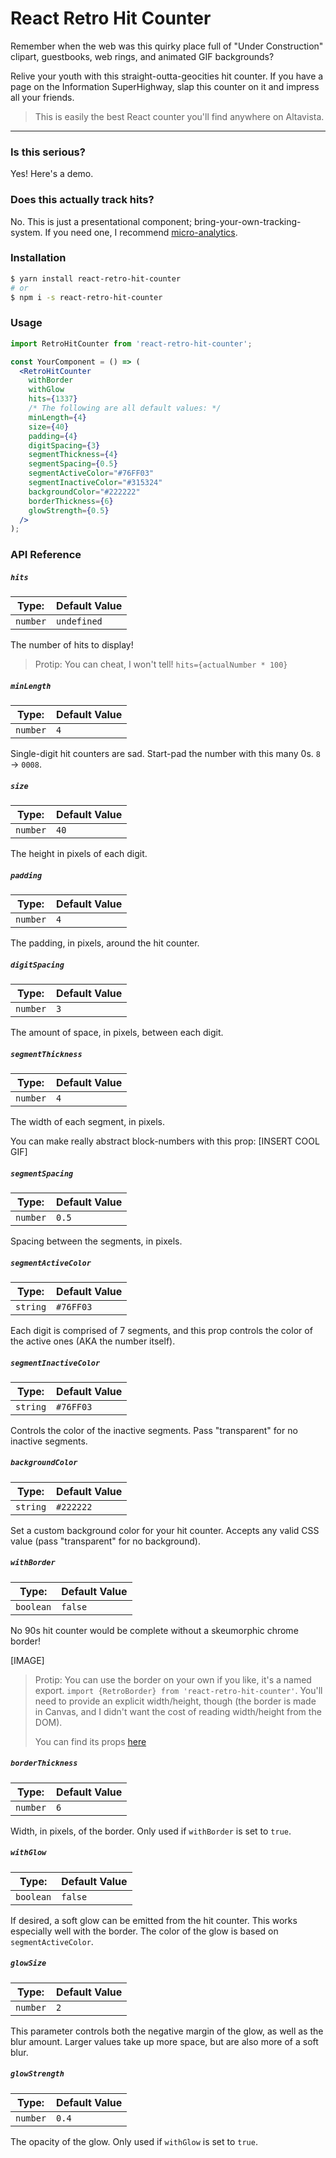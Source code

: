 # React Retro Hit Counter

Remember when the web was this quirky place full of "Under Construction" clipart, guestbooks, web rings, and animated GIF backgrounds?

Relive your youth with this straight-outta-geocities hit counter. If you have a page on the Information SuperHighway, slap this counter on it and impress all your friends.

> This is easily the best React counter you'll find anywhere on Altavista.

---

### Is this serious?

Yes! Here's a demo.

### Does this actually track hits?

No. This is just a presentational component; bring-your-own-tracking-system. If you need one, I recommend [micro-analytics](https://github.com/micro-analytics/micro-analytics-cli).

### Installation

```bash
$ yarn install react-retro-hit-counter
# or
$ npm i -s react-retro-hit-counter
```

### Usage

```jsx
import RetroHitCounter from 'react-retro-hit-counter';

const YourComponent = () => (
  <RetroHitCounter
    withBorder
    withGlow
    hits={1337}
    /* The following are all default values: */
    minLength={4}
    size={40}
    padding={4}
    digitSpacing={3}
    segmentThickness={4}
    segmentSpacing={0.5}
    segmentActiveColor="#76FF03"
    segmentInactiveColor="#315324"
    backgroundColor="#222222"
    borderThickness={6}
    glowStrength={0.5}
  />
);
```

### API Reference

##### `hits`

| **Type:** | **Default Value** |
| --------- | ----------------- |
| `number`  | `undefined`       |

The number of hits to display!

> Protip: You can cheat, I won't tell! `hits={actualNumber * 100}`

##### `minLength`

| **Type:** | **Default Value** |
| --------- | ----------------- |
| `number`  | `4`               |

Single-digit hit counters are sad. Start-pad the number with this many 0s. `8` -> `0008`.

##### `size`

| **Type:** | **Default Value** |
| --------- | ----------------- |
| `number`  | `40`              |

The height in pixels of each digit.

##### `padding`

| **Type:** | **Default Value** |
| --------- | ----------------- |
| `number`  | `4`               |

The padding, in pixels, around the hit counter.

##### `digitSpacing`

| **Type:** | **Default Value** |
| --------- | ----------------- |
| `number`  | `3`               |

The amount of space, in pixels, between each digit.

##### `segmentThickness`

| **Type:** | **Default Value** |
| --------- | ----------------- |
| `number`  | `4`               |

The width of each segment, in pixels.

You can make really abstract block-numbers with this prop:
[INSERT COOL GIF]

##### `segmentSpacing`

| **Type:** | **Default Value** |
| --------- | ----------------- |
| `number`  | `0.5`             |

Spacing between the segments, in pixels.

##### `segmentActiveColor`

| **Type:** | **Default Value** |
| --------- | ----------------- |
| `string`  | `#76FF03`         |

Each digit is comprised of 7 segments, and this prop controls the color of the active ones (AKA the number itself).

##### `segmentInactiveColor`

| **Type:** | **Default Value** |
| --------- | ----------------- |
| `string`  | `#76FF03`         |

Controls the color of the inactive segments. Pass "transparent" for no inactive segments.

##### `backgroundColor`

| **Type:** | **Default Value** |
| --------- | ----------------- |
| `string`  | `#222222`         |

Set a custom background color for your hit counter. Accepts any valid CSS value (pass "transparent" for no background).

##### `withBorder`

| **Type:** | **Default Value** |
| --------- | ----------------- |
| `boolean` | `false`           |

No 90s hit counter would be complete without a skeumorphic chrome border!

[IMAGE]

> Protip: You can use the border on your own if you like, it's a named export. `import {RetroBorder} from 'react-retro-hit-counter'`. You'll need to provide an explicit width/height, though (the border is made in Canvas, and I didn't want the cost of reading width/height from the DOM).
>
> You can find its props [here](https://github.com/joshwcomeau/react-retro-hit-counter/blob/master/src/components/RetroBorder/RetroBorder.js#L12)

##### `borderThickness`

| **Type:** | **Default Value** |
| --------- | ----------------- |
| `number`  | `6`               |

Width, in pixels, of the border. Only used if `withBorder` is set to `true`.

##### `withGlow`

| **Type:** | **Default Value** |
| --------- | ----------------- |
| `boolean` | `false`           |

If desired, a soft glow can be emitted from the hit counter. This works especially well with the border. The color of the glow is based on `segmentActiveColor`.

##### `glowSize`

| **Type:** | **Default Value** |
| --------- | ----------------- |
| `number`  | `2`               |

This parameter controls both the negative margin of the glow, as well as the blur amount. Larger values take up more space, but are also more of a soft blur.

##### `glowStrength`

| **Type:** | **Default Value** |
| --------- | ----------------- |
| `number`  | `0.4`             |

The opacity of the glow. Only used if `withGlow` is set to `true`.
